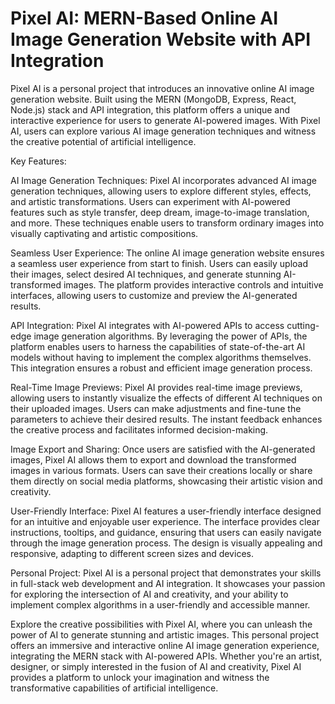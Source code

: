 # Pixel AI: MERN-Based Online AI Image Generation Website with API Integration

Pixel AI is a personal project that introduces an innovative online AI image generation website. Built using the MERN (MongoDB, Express, React, Node.js) stack and API integration, this platform offers a unique and interactive experience for users to generate AI-powered images. With Pixel AI, users can explore various AI image generation techniques and witness the creative potential of artificial intelligence.

Key Features:

AI Image Generation Techniques: Pixel AI incorporates advanced AI image generation techniques, allowing users to explore different styles, effects, and artistic transformations. Users can experiment with AI-powered features such as style transfer, deep dream, image-to-image translation, and more. These techniques enable users to transform ordinary images into visually captivating and artistic compositions.

Seamless User Experience: The online AI image generation website ensures a seamless user experience from start to finish. Users can easily upload their images, select desired AI techniques, and generate stunning AI-transformed images. The platform provides interactive controls and intuitive interfaces, allowing users to customize and preview the AI-generated results.

API Integration: Pixel AI integrates with AI-powered APIs to access cutting-edge image generation algorithms. By leveraging the power of APIs, the platform enables users to harness the capabilities of state-of-the-art AI models without having to implement the complex algorithms themselves. This integration ensures a robust and efficient image generation process.

Real-Time Image Previews: Pixel AI provides real-time image previews, allowing users to instantly visualize the effects of different AI techniques on their uploaded images. Users can make adjustments and fine-tune the parameters to achieve their desired results. The instant feedback enhances the creative process and facilitates informed decision-making.

Image Export and Sharing: Once users are satisfied with the AI-generated images, Pixel AI allows them to export and download the transformed images in various formats. Users can save their creations locally or share them directly on social media platforms, showcasing their artistic vision and creativity.

User-Friendly Interface: Pixel AI features a user-friendly interface designed for an intuitive and enjoyable user experience. The interface provides clear instructions, tooltips, and guidance, ensuring that users can easily navigate through the image generation process. The design is visually appealing and responsive, adapting to different screen sizes and devices.

Personal Project: Pixel AI is a personal project that demonstrates your skills in full-stack web development and AI integration. It showcases your passion for exploring the intersection of AI and creativity, and your ability to implement complex algorithms in a user-friendly and accessible manner.

Explore the creative possibilities with Pixel AI, where you can unleash the power of AI to generate stunning and artistic images. This personal project offers an immersive and interactive online AI image generation experience, integrating the MERN stack with AI-powered APIs. Whether you're an artist, designer, or simply interested in the fusion of AI and creativity, Pixel AI provides a platform to unlock your imagination and witness the transformative capabilities of artificial intelligence.
